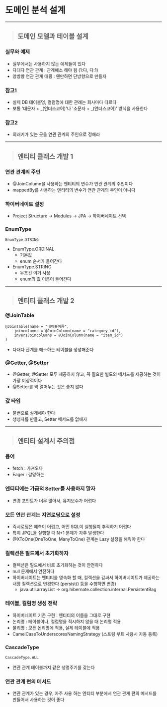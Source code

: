 
# 도메인 분석 설계

---------------------------------------------------------------------------------------------------------------------------------------

> ## 도메인 모델과 테이블 설계

### 실무와 예제
- 실무에서는 사용하지 않는 예제들이 있다
- 다대다 연관 관계 : 관계해소 해야 됨 (1:다, 다:1)
- 양방향 연관 관계 매핑 : 왠만하면 단방향으로 만들자


### 참고1
- 실제 DB 테이블명, 컬럼명에 대한 관례는 회사마다 다르다
- 보통 '대문자 + _(언더스코어)'나 '소문자 + _(언더스코어)' 방식을 사용한다


### 참고2
- 외래키가 있는 곳을 연관 관계의 주인으로 정해라

---------------------------------------------------------------------------------------------------------------------------------------

> ## 엔티티 클래스 개발 1

### 연관 관계의 주인
- @JoinColumn을 사용하는 엔티티의 변수가 연관 관계의 주인이다
- mappedBy를 사용하는 엔티티의 변수가 연관 관계의 주인이 아니다


### 하이버네이트 설정
- Project Structure -> Modules -> JPA -> 하이버네이트 선택


### EnumType
    EnumType.STRING
- EnumType.ORDINAL
  - 기본값
  - enum 순서가 들어간다
- EnumType.STRING
  - 무조건 이거 사용
  - enum의 값 이름이 들어간다

---------------------------------------------------------------------------------------------------------------------------------------

> ## 엔티티 클래스 개발 2

### @JoinTable
    @JoinTable(name = "테이블이름",
        joincolumns = @JoinColumn(name = "category_id"),
        inversJoincolumns = @JoinColumn(name = "item_id") 
    )
- 다대다 관계를 해소하는 테이블을 생성해준다


### @Getter, @Setter
- @Getter, @Setter 모두 제공하지 않고, 꼭 필요한 별도의 메서드를 제공하는 것이 가장 이상적이다
- @Setter를 막 열어두는 것은 좋지 않다


### 값 타입
- 불변으로 설계해야 한다
- 생성자를 만들고, Setter 메서드를 없애자

---------------------------------------------------------------------------------------------------------------------------------------

> ## 엔티티 설계시 주의점

### 용어
- fetch : 가져오다
- Eager : 갈망하는


### 엔티티에는 가급적 Setter를 사용하지 말자
- 변경 포인트가 너무 많아서, 유지보수가 어렵다


### 모든 연관 관계는 지연로딩으로 설정
- 즉시로딩은 예측이 어렵고, 어떤 SQL이 실행될지 추적하기 어렵다
- 특히 JPQL을 실행할 때 N+1 문제가 자주 발생한다
- @XToOne(OneToOne, ManyToOne) 관계는 Lazy 설정을 해줘야 한다


### 컬렉션은 필드에서 초기화하자
- 컬렉션은 필드에서 바로 초기화하는 것이 안전하다
- null 문제에서 안전하다
- 하이버네이트는 엔티티를 영속화 할 때, 컬렉션을 감싸서 하이버네이트가 제공하는 내장 컬렉션으로 변경한다 (persist() 등을 수행하면 변경)
  - java.util.arrayList -> org.hibernate.collection.internal.PersistentBag


### 테이블, 컬럼명 생성 전략
- 하이버네이트 기존 구현 : 엔티티의 이름을 그대로 구현
- 논리명 : 테이블이나, 컬럼명을 적시하지 않을 대 논리명 적용
- 물리명 : 모든 논리명에 적용, 실제 테이블에 적용
- CamelCaseToUnderscoresNamingStrategy (스프링 부트 사용시 자동 등록)


### CascadeType
    CascadeType.ALL
- 연관 관계 테이블까지 같은 생명주기를 갖는다


### 연관 관계 편의 메서드
- 연관 관계가 있는 경우, 자주 사용 하는 엔티티 부분에서 연관 관계 편의 메서드를 만들어서 사용하는 것이 좋다



















